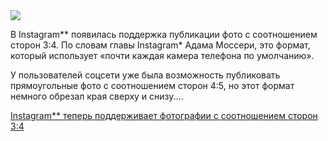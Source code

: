 <!--2025-05-31 12:47:14-->
<div class="yb">
  <div class="rss habr"><img src="https://habrastorage.org/getpro/habr/upload_files/4df/9dc/5ea/4df9dc5ea85716ec6de96c7c976d39fe.jpg" /><p>В Instagram** появилась поддержка публикации фото с соотношением сторон 3:4. По словам главы Instagram* Адама Моссери, это формат, который использует «почти каждая камера телефона по умолчанию».</p><p>У пользователей соцсети уже была возможность публиковать прямоугольные фото с соотношением сторон 4:5, но этот формат немного обрезал края сверху и снизу.... <p class="titl"><a href="https://habr.com/ru/news/914546/?utm_source=habrahabr&utm_medium=rss&utm_campaign=914546">Instagram** теперь поддерживает фотографии с соотношением сторон 3:4</a></p></div>
</div>
